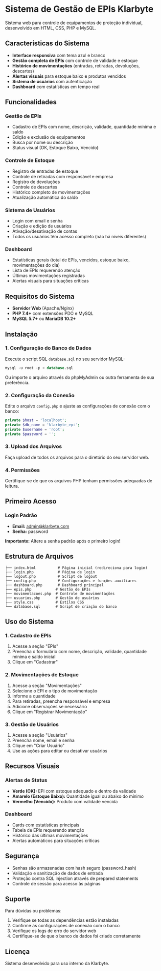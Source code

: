 # Sistema de Gestão de EPIs Klarbyte

Sistema web para controle de equipamentos de proteção individual, desenvolvido em HTML, CSS, PHP e MySQL.

## Características do Sistema

- **Interface responsiva** com tema azul e branco
- **Gestão completa de EPIs** com controle de validade e estoque
- **Histórico de movimentações** (entradas, retiradas, devoluções, descartes)
- **Alertas visuais** para estoque baixo e produtos vencidos
- **Sistema de usuários** com autenticação
- **Dashboard** com estatísticas em tempo real

## Funcionalidades

### Gestão de EPIs
- Cadastro de EPIs com nome, descrição, validade, quantidade mínima e saldo
- Edição e exclusão de equipamentos
- Busca por nome ou descrição
- Status visual (OK, Estoque Baixo, Vencido)

### Controle de Estoque
- Registro de entradas de estoque
- Controle de retiradas com responsável e empresa
- Registro de devoluções
- Controle de descartes
- Histórico completo de movimentações
- Atualização automática do saldo

### Sistema de Usuários
- Login com email e senha
- Criação e edição de usuários
- Ativação/desativação de contas
- Todos os usuários têm acesso completo (não há níveis diferentes)

### Dashboard
- Estatísticas gerais (total de EPIs, vencidos, estoque baixo, movimentações do dia)
- Lista de EPIs requerendo atenção
- Últimas movimentações registradas
- Alertas visuais para situações críticas

## Requisitos do Sistema

- **Servidor Web** (Apache/Nginx)
- **PHP 7.4+** com extensões PDO e MySQL
- **MySQL 5.7+** ou **MariaDB 10.2+**

## Instalação

### 1. Configuração do Banco de Dados

Execute o script SQL `database.sql` no seu servidor MySQL:

```sql
mysql -u root -p < database.sql
```

Ou importe o arquivo através do phpMyAdmin ou outra ferramenta de sua preferência.

### 2. Configuração da Conexão

Edite o arquivo `config.php` e ajuste as configurações de conexão com o banco:

```php
private $host = 'localhost';
private $db_name = 'klarbyte_epi';
private $username = 'root';
private $password = '';
```

### 3. Upload dos Arquivos

Faça upload de todos os arquivos para o diretório do seu servidor web.

### 4. Permissões

Certifique-se de que os arquivos PHP tenham permissões adequadas de leitura.

## Primeiro Acesso

### Login Padrão
- **Email:** admin@klarbyte.com
- **Senha:** password

**Importante:** Altere a senha padrão após o primeiro login!

## Estrutura de Arquivos

```
├── index.html          # Página inicial (redireciona para login)
├── login.php           # Página de login
├── logout.php          # Script de logout
├── config.php          # Configurações e funções auxiliares
├── dashboard.php       # Dashboard principal
├── epis.php           # Gestão de EPIs
├── movimentacoes.php  # Controle de movimentações
├── usuarios.php       # Gestão de usuários
├── style.css          # Estilos CSS
└── database.sql       # Script de criação do banco
```

## Uso do Sistema

### 1. Cadastro de EPIs
1. Acesse a seção "EPIs"
2. Preencha o formulário com nome, descrição, validade, quantidade mínima e saldo inicial
3. Clique em "Cadastrar"

### 2. Movimentações de Estoque
1. Acesse a seção "Movimentações"
2. Selecione o EPI e o tipo de movimentação
3. Informe a quantidade
4. Para retiradas, preencha responsável e empresa
5. Adicione observações se necessário
6. Clique em "Registrar Movimentação"

### 3. Gestão de Usuários
1. Acesse a seção "Usuários"
2. Preencha nome, email e senha
3. Clique em "Criar Usuário"
4. Use as ações para editar ou desativar usuários

## Recursos Visuais

### Alertas de Status
- **Verde (OK):** EPI com estoque adequado e dentro da validade
- **Amarelo (Estoque Baixo):** Quantidade igual ou abaixo do mínimo
- **Vermelho (Vencido):** Produto com validade vencida

### Dashboard
- Cards com estatísticas principais
- Tabela de EPIs requerendo atenção
- Histórico das últimas movimentações
- Alertas automáticos para situações críticas

## Segurança

- Senhas são armazenadas com hash seguro (password_hash)
- Validação e sanitização de dados de entrada
- Proteção contra SQL injection através de prepared statements
- Controle de sessão para acesso às páginas

## Suporte

Para dúvidas ou problemas:
1. Verifique se todas as dependências estão instaladas
2. Confirme as configurações de conexão com o banco
3. Verifique os logs de erro do servidor web
4. Certifique-se de que o banco de dados foi criado corretamente

## Licença

Sistema desenvolvido para uso interno da Klarbyte.